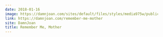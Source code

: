 ```yaml
---
date: 2018-01-16
image: https://damnjoan.com/sites/default/files/styles/media975w/public/2018-01/011218remembermemotherheader.jpg
link: https://damnjoan.com/remember-me-mother
site: DamnJoan
title: Remember Me, Mother
---
```

